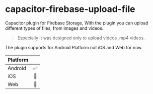 # capacitor-firebase-upload-file
Capacitor plugin for Firebase Storage, With the plugin you can upload different types of files, from images and videos.
> Especially it was designed only to upload videos .mp4 videos.

The plugin supports for Android Platform not iOS and Web for now.

| Platform |   |
|----------|:-:|
| Android  |✅|
| iOS      |🧠|
| Web      |🧠|